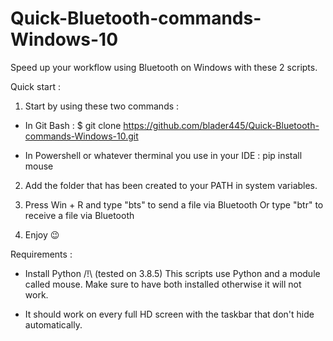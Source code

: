 # Quick-Bluetooth-commands-Windows-10
Speed up your workflow using Bluetooth on Windows with these 2 scripts. 

Quick start :

1. Start by using these two commands :

- In Git Bash : $ git clone https://github.com/blader445/Quick-Bluetooth-commands-Windows-10.git

- In Powershell or whatever therminal you use in your IDE : pip install mouse

2. Add the folder that has been created to your PATH in system variables.

3. Press Win + R and type "bts" to send a file via Bluetooth
   Or type "btr" to receive a file via Bluetooth
   
4. Enjoy 😉

Requirements :

- Install Python /!\ (tested on 3.8.5)
  This scripts use Python and a module called mouse. 
  Make sure to have both installed otherwise it will not work.

- It should work on every full HD screen with the taskbar that don't hide automatically.
